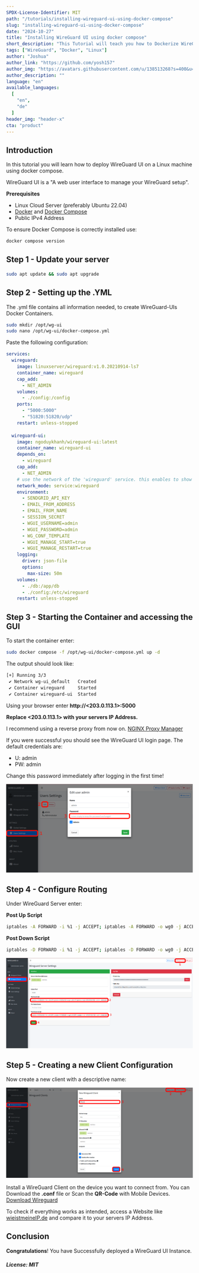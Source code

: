 ```yaml
---
SPDX-License-Identifier: MIT
path: "/tutorials/installing-wireguard-ui-using-docker-compose"
slug: "installing-wireguard-ui-using-docker-compose"
date: "2024-10-27"
title: "Installing WireGuard UI using docker compose"
short_description: "This Tutorial will teach you how to Dockerize WireGuard UI."
tags: ["WireGuard", "Docker", "Linux"]
author: "Joshua"
author_link: "https://github.com/yosh157"
author_img: "https://avatars.githubusercontent.com/u/138513268?s=400&u=5538bec7567a213c98bef37874f88d623bdb45de&v=4"
author_description: ""
language: "en"
available_languages:
  [
    "en",
    "de"
  ]
header_img: "header-x"
cta: "product"
---
```


## Introduction

In this tutorial you will learn how to deploy WireGuard UI on a Linux machine using docker compose.

WireGuard UI is a "A web user interface to manage your WireGuard setup".

**Prerequisites**

- Linux Cloud Server (preferably Ubuntu 22.04)
- [Docker](https://docs.docker.com/engine/install/ubuntu/) and [Docker Compose](https://docs.docker.com/compose/install/linux/)
- Public IPv4 Address

To ensure Docker Compose is correctly installed use:

```bash
docker compose version
```

## Step 1 - Update your server

```bash
sudo apt update && sudo apt upgrade
```
## Step 2 - Setting up the .YML

The .yml file contains all information needed, 
to create WireGuard-UIs Docker Containers.



```bash
sudo mkdir /opt/wg-ui
sudo nano /opt/wg-ui/docker-compose.yml
```
Paste the following configuration:

```YAML
services:
  wireguard:
    image: linuxserver/wireguard:v1.0.20210914-ls7
    container_name: wireguard
    cap_add:
      - NET_ADMIN
    volumes:
      - ./config:/config
    ports:
      - "5000:5000"
      - "51820:51820/udp"
    restart: unless-stopped

  wireguard-ui:
    image: ngoduykhanh/wireguard-ui:latest
    container_name: wireguard-ui
    depends_on:
      - wireguard
    cap_add:
      - NET_ADMIN
    # use the network of the 'wireguard' service. this enables to show active clients in the status page
    network_mode: service:wireguard
    environment:
      - SENDGRID_API_KEY
      - EMAIL_FROM_ADDRESS
      - EMAIL_FROM_NAME
      - SESSION_SECRET
      - WGUI_USERNAME=admin
      - WGUI_PASSWORD=admin
      - WG_CONF_TEMPLATE
      - WGUI_MANAGE_START=true
      - WGUI_MANAGE_RESTART=true
    logging:
      driver: json-file
      options:
        max-size: 50m
    volumes:
      - ./db:/app/db
      - ./config:/etc/wireguard
    restart: unless-stopped
```

## Step 3 - Starting the Container and accessing the GUI

To start the container enter:
```bash
sudo docker compose -f /opt/wg-ui/docker-compose.yml up -d
```

The output should look like:

```bash
[+] Running 3/3
 ✔ Network wg-ui_default   Created                                                                                                                                        0.1s
 ✔ Container wireguard     Started                                                                                                                                        0.2s
 ✔ Container wireguard-ui  Started
```

Using your browser enter **http://<203.0.113.1>:5000**

**Replace <203.0.113.1> with your servers IP Address.**

I recommend using a reverse proxy from now on.
[NGINX Proxy Manager](https://community.hetzner.com/tutorials/installing-nginx-proxy-manager)

If you were successful you should see the WireGuard UI login page. The default credentials are:
 
- U: admin
- PW: admin

Change this password immediately after logging in the first time!

![password.png](images/password.png)

## Step 4 - Configure Routing

Under WireGuard Server enter:

**Post Up Script**
```bash
iptables -A FORWARD -i %1 -j ACCEPT; iptables -A FORWARD -o wg0 -j ACCEPT; iptables -t nat -A POSTROUTING -o eth+ -j MASQUERADE
```

**Post Down Script**
```bash
iptables -D FORWARD -i %1 -j ACCEPT; iptables -D FORWARD -o wg0 -j ACCEPT; iptables -t nat -D POSTROUTING -o eth+ -j MASQUERADE
```

![routing.png](images/routing.png)

## Step 5 - Creating a new Client Configuration

Now create a new client with a descriptive name:

![client.png](images/client.png)

Install a WireGuard Client on the device you want to connect from. You can Download the **.conf** file or Scan the **QR-Code** with Mobile Devices. [Download Wireguard](https://www.wireguard.com/install/)

To check if everything works as intended, access a Website like [wieistmeineIP.de](https://wieistmeineip.de) and compare it to your servers IP Address.


## Conclusion

**Congratulations**! You have Successfully deployed a WireGuard UI Instance.


##### License: MIT

<!--

Contributor's Certificate of Origin

By making a contribution to this project, I certify that:

(a) The contribution was created in whole or in part by me and I have
    the right to submit it under the license indicated in the file; or

(b) The contribution is based upon previous work that, to the best of my
    knowledge, is covered under an appropriate license and I have the
    right under that license to submit that work with modifications,
    whether created in whole or in part by me, under the same license
    (unless I am permitted to submit under a different license), as
    indicated in the file; or

(c) The contribution was provided directly to me by some other person
    who certified (a), (b) or (c) and I have not modified it.

(d) I understand and agree that this project and the contribution are
    public and that a record of the contribution (including all personal
    information I submit with it, including my sign-off) is maintained
    indefinitely and may be redistributed consistent with this project
    or the license(s) involved.

Signed-off-by: [submitter's name and email address here]

-->

